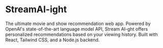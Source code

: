 # StreamAI-ight

The ultimate movie and show recommendation web app. Powered by OpenAI's state-of-the-art language model API, Stream AI-ght offers personalized recommendations based on your viewing history. Built with React, Tailwind CSS, and a Node.js backend.
